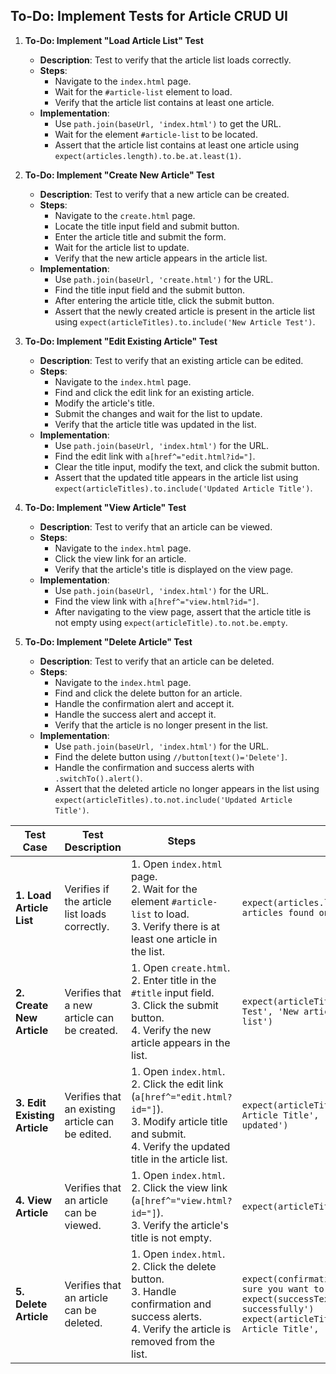 ## To-Do: Implement Tests for Article CRUD UI

1. **To-Do: Implement "Load Article List" Test**
   - **Description**: Test to verify that the article list loads correctly.
   - **Steps**:
     - Navigate to the `index.html` page.
     - Wait for the `#article-list` element to load.
     - Verify that the article list contains at least one article.
   - **Implementation**:
     - Use `path.join(baseUrl, 'index.html')` to get the URL.
     - Wait for the element `#article-list` to be located.
     - Assert that the article list contains at least one article using `expect(articles.length).to.be.at.least(1)`.

2. **To-Do: Implement "Create New Article" Test**
   - **Description**: Test to verify that a new article can be created.
   - **Steps**:
     - Navigate to the `create.html` page.
     - Locate the title input field and submit button.
     - Enter the article title and submit the form.
     - Wait for the article list to update.
     - Verify that the new article appears in the article list.
   - **Implementation**:
     - Use `path.join(baseUrl, 'create.html')` for the URL.
     - Find the title input field and the submit button.
     - After entering the article title, click the submit button.
     - Assert that the newly created article is present in the article list using `expect(articleTitles).to.include('New Article Test')`.

3. **To-Do: Implement "Edit Existing Article" Test**
   - **Description**: Test to verify that an existing article can be edited.
   - **Steps**:
     - Navigate to the `index.html` page.
     - Find and click the edit link for an existing article.
     - Modify the article's title.
     - Submit the changes and wait for the list to update.
     - Verify that the article title was updated in the list.
   - **Implementation**:
     - Use `path.join(baseUrl, 'index.html')` for the URL.
     - Find the edit link with `a[href^="edit.html?id="]`.
     - Clear the title input, modify the text, and click the submit button.
     - Assert that the updated title appears in the article list using `expect(articleTitles).to.include('Updated Article Title')`.

4. **To-Do: Implement "View Article" Test**
   - **Description**: Test to verify that an article can be viewed.
   - **Steps**:
     - Navigate to the `index.html` page.
     - Click the view link for an article.
     - Verify that the article's title is displayed on the view page.
   - **Implementation**:
     - Use `path.join(baseUrl, 'index.html')` for the URL.
     - Find the view link with `a[href^="view.html?id="]`.
     - After navigating to the view page, assert that the article title is not empty using `expect(articleTitle).to.not.be.empty`.

5. **To-Do: Implement "Delete Article" Test**
   - **Description**: Test to verify that an article can be deleted.
   - **Steps**:
     - Navigate to the `index.html` page.
     - Find and click the delete button for an article.
     - Handle the confirmation alert and accept it.
     - Handle the success alert and accept it.
     - Verify that the article is no longer present in the list.
   - **Implementation**:
     - Use `path.join(baseUrl, 'index.html')` for the URL.
     - Find the delete button using `//button[text()='Delete']`.
     - Handle the confirmation and success alerts with `.switchTo().alert()`.
     - Assert that the deleted article no longer appears in the list using `expect(articleTitles).to.not.include('Updated Article Title')`.





| **Test Case**                             | **Test Description**                                                                                         | **Steps**                                                                                                                                             | **Assertion**                                                                                                           |
|------------------------------------------|--------------------------------------------------------------------------------------------------------------|------------------------------------------------------------------------------------------------------------------------------------------------------|-------------------------------------------------------------------------------------------------------------------------|
| **1. Load Article List**                 | Verifies if the article list loads correctly.                                                                 | 1. Open `index.html` page. <br> 2. Wait for the element `#article-list` to load. <br> 3. Verify there is at least one article in the list.            | `expect(articles.length).to.be.at.least(1, 'No articles found on the list')`                                            |
| **2. Create New Article**                | Verifies that a new article can be created.                                                                   | 1. Open `create.html`. <br> 2. Enter title in the `#title` input field. <br> 3. Click the submit button. <br> 4. Verify the new article appears in the list. | `expect(articleTitles).to.include('New Article Test', 'New article was not added to the list')`                      |
| **3. Edit Existing Article**             | Verifies that an existing article can be edited.                                                               | 1. Open `index.html`. <br> 2. Click the edit link (`a[href^="edit.html?id="]`). <br> 3. Modify article title and submit. <br> 4. Verify the updated title in the article list. | `expect(articleTitles).to.include('Updated Article Title', 'Article title was not updated')`                        |
| **4. View Article**                      | Verifies that an article can be viewed.                                                                         | 1. Open `index.html`. <br> 2. Click the view link (`a[href^="view.html?id="]`). <br> 3. Verify the article's title is not empty.                     | `expect(articleTitle).to.not.be.empty`                                                                                 |
| **5. Delete Article**                    | Verifies that an article can be deleted.                                                                       | 1. Open `index.html`. <br> 2. Click the delete button. <br> 3. Handle confirmation and success alerts. <br> 4. Verify the article is removed from the list. | `expect(confirmationText).to.equal('Are you sure you want to delete this article?')`<br> `expect(successText).to.equal('Article deleted successfully')`<br> `expect(articleTitles).to.not.include('Updated Article Title', 'Article was not deleted')` |
